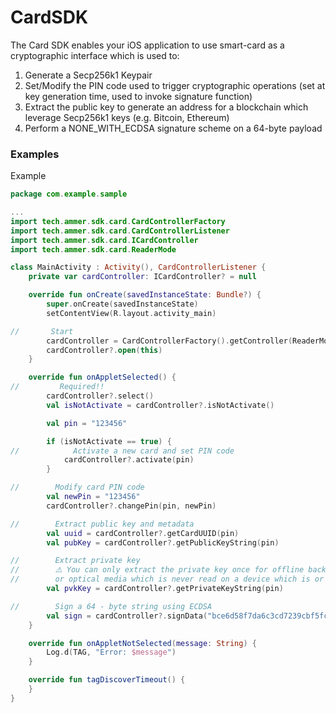 # CardSDK

The Card SDK enables your iOS application to use smart-card as a cryptographic interface which is used to:

1. Generate a Secp256k1 Keypair
2. Set/Modify the PIN code used to trigger cryptographic operations (set at key generation time, used to invoke signature function)
3. Extract the public key to generate an address for a blockchain which leverage Secp256k1 keys (e.g. Bitcoin, Ethereum)
4. Perform a NONE_WITH_ECDSA signature scheme on a 64-byte payload


### Examples

Example

```kotlin
package com.example.sample

...
import tech.ammer.sdk.card.CardControllerFactory
import tech.ammer.sdk.card.CardControllerListener
import tech.ammer.sdk.card.ICardController
import tech.ammer.sdk.card.ReaderMode

class MainActivity : Activity(), CardControllerListener {
    private var cardController: ICardController? = null

    override fun onCreate(savedInstanceState: Bundle?) {
        super.onCreate(savedInstanceState)
        setContentView(R.layout.activity_main)

//       Start
        cardController = CardControllerFactory().getController(ReaderMode.ANDROID_DEFAULT, this)
        cardController?.open(this)
    }

    override fun onAppletSelected() {
//         Required!!
        cardController?.select() 
        val isNotActivate = cardController?.isNotActivate()

        val pin = "123456"

        if (isNotActivate == true) {
//            Activate a new card and set PIN code
            cardController?.activate(pin)
        }

//        Modify card PIN code
        val newPin = "123456"
        cardController?.changePin(pin, newPin)

//        Extract public key and metadata
        val uuid = cardController?.getCardUUID(pin)
        val pubKey = cardController?.getPublicKeyString(pin)

//        Extract private key
//        ⚠️ You can only extract the private key once for offline backup such as a paper wallet, a USB stick,
//        or optical media which is never read on a device which is or will be connected to the internet ⚠️
        val pvkKey = cardController?.getPrivateKeyString(pin)

//        Sign a 64 - byte string using ECDSA
        val sign = cardController?.signData("bce6d58f7da6c3cd7239cbf5fcc0e323302ff072b20ecf59c501752c0e98906a", pin)
    }

    override fun onAppletNotSelected(message: String) {
        Log.d(TAG, "Error: $message")
    }

    override fun tagDiscoverTimeout() {
    }
}
```